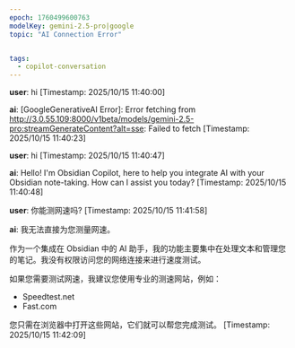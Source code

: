 ```yaml
---
epoch: 1760499600763
modelKey: gemini-2.5-pro|google
topic: "AI Connection Error"


tags:
  - copilot-conversation
---
```


**user**: hi
[Timestamp: 2025/10/15 11:40:00]

**ai**: [GoogleGenerativeAI Error]: Error fetching from http://3.0.55.109:8000/v1beta/models/gemini-2.5-pro:streamGenerateContent?alt=sse: Failed to fetch
[Timestamp: 2025/10/15 11:40:23]

**user**: hi
[Timestamp: 2025/10/15 11:40:47]

**ai**: Hello! I'm Obsidian Copilot, here to help you integrate AI with your Obsidian note-taking. How can I assist you today?
[Timestamp: 2025/10/15 11:40:48]

**user**: 你能测网速吗?
[Timestamp: 2025/10/15 11:41:58]

**ai**: 我无法直接为您测量网速。

作为一个集成在 Obsidian 中的 AI 助手，我的功能主要集中在处理文本和管理您的笔记。我没有权限访问您的网络连接来进行速度测试。

如果您需要测试网速，我建议您使用专业的测速网站，例如：
*   Speedtest.net
*   Fast.com

您只需在浏览器中打开这些网站，它们就可以帮您完成测试。
[Timestamp: 2025/10/15 11:42:09]
